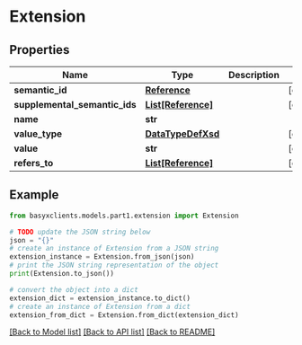 # Extension


## Properties

Name | Type | Description | Notes
------------ | ------------- | ------------- | -------------
**semantic_id** | [**Reference**](Reference.md) |  | [optional] 
**supplemental_semantic_ids** | [**List[Reference]**](Reference.md) |  | [optional] 
**name** | **str** |  | 
**value_type** | [**DataTypeDefXsd**](DataTypeDefXsd.md) |  | [optional] 
**value** | **str** |  | [optional] 
**refers_to** | [**List[Reference]**](Reference.md) |  | [optional] 

## Example

```python
from basyxclients.models.part1.extension import Extension

# TODO update the JSON string below
json = "{}"
# create an instance of Extension from a JSON string
extension_instance = Extension.from_json(json)
# print the JSON string representation of the object
print(Extension.to_json())

# convert the object into a dict
extension_dict = extension_instance.to_dict()
# create an instance of Extension from a dict
extension_from_dict = Extension.from_dict(extension_dict)
```
[[Back to Model list]](../README.md#documentation-for-models) [[Back to API list]](../README.md#documentation-for-api-endpoints) [[Back to README]](../README.md)


